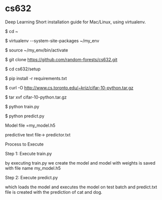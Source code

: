 # cs632
Deep Learning
Short installation guide for Mac/Linux, using virtualenv.

$ cd ~

$ virtualenv --system-site-packages ~/my_env

$ source ~/my_env/bin/activate

$ git clone https://github.com/random-forests/cs632.git

$ cd cs632/setup

$ pip install -r requirements.txt

$ curl -O http://www.cs.toronto.edu/~kriz/cifar-10-python.tar.gz

$ tar xvf cifar-10-python.tar.gz

$ python train.py

$ python predict.py

Model file =my_model.h5

predictive text file-> predictor.txt

Process to Execute

Step 1: Execute train.py

by executing train.py we create the model and model with weights is saved with file name my_model.h5

Step 2: Execute predict.py 

which loads the model and executes the model on test batch and predict.txt file is created with the prediction of cat and dog.

